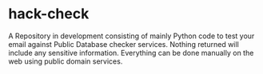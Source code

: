 # hack-check
A Repository in development consisting of mainly Python code to test your email against Public Database checker services. Nothing returned will include any sensitive information. Everything can be done manually on the web using public domain services. 
